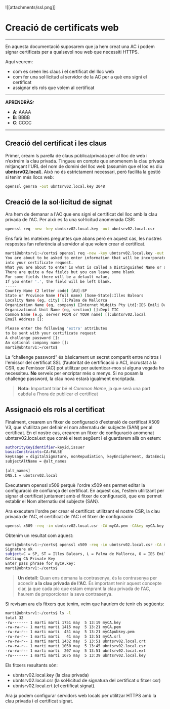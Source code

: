 ![[attachments/ssl.png]]
# Creació de certificats web
---
En aquesta documentació suposarem que ja hem creat una AC i podem signar certificats per a qualsevol nou web que necessiti HTTPS. 

Aquí veurem:
- com es creen les claus i el certificat del lloc web
- com fer una sol·licitud al servidor de la AC per a què ens signi el certificat
- assignar els rols que volem al certificat

---
**APRENDRÀS:**

- **A**: AAAA
- **B**: BBBB
- **C**: CCCC
---
## Creació del certificat i les claus

Primer, cream ls parella de claus pública/privada per al lloc de web i n’extreim la clau privada. Tingueu en compte que anomenem la clau privada mitjançant l'URL del nom de domini del lloc web (assumim que el loc es diu **ubntsrv02.local**). Això no és estrictament necessari, però facilita la gestió si tenim més llocs web:

```bash
openssl genrsa -out ubntsrv02.local.key 2048
```

## Creació de la sol·licitud de signat

Ara hem de demanar a l'AC que ens signi el certificat del lloc amb la clau privada de l'AC. Per això es fa una sol·licitud anomenada CSR:

```bash
openssl req -new -key ubntsrv02.local.key -out ubntsrv02.local.csr
```

Ens farà les mateixes preguntes que abans però en aquest cas, les nostres respostes fan referència al servidor al que volem crear el certificat.

```bash
marti@ubntsrv1:~/certs$ openssl req -new -key ubntsrv02.local.key -out ubntsrv02.local.csr  
You are about to be asked to enter information that will be incorporated  
into your certificate request.  
What you are about to enter is what is called a Distinguished Name or a DN.  
There are quite a few fields but you can leave some blank  
For some fields there will be a default value,  
If you enter '.', the field will be left blank.  
-----  
Country Name (2 letter code) [AU]:SP  
State or Province Name (full name) [Some-State]:Illes Balears  
Locality Name (eg, city) []:Palma de Mallorca  
Organization Name (eg, company) [Internet Widgits Pty Ltd]:IES Emili Darder  
Organizational Unit Name (eg, section) []:Dept TIC  
Common Name (e.g. server FQDN or YOUR name) []:ubntsrv02.local  
Email Address []:  
  
Please enter the following 'extra' attributes  
to be sent with your certificate request  
A challenge password []:  
An optional company name []:  
marti@ubntsrv1:~/certs$
```

La “challenge password” és bàsicament un secret compartit entre noltros  i l'emissor del certificat SSL (l’autoritat de certificació o AC), incrustat a la CSR, que l'emissor (AC) pot utilitzar per autenticar-mos si alguna vegada ho necessiteu. **No** serveix per encriptar més o menys. Si no posam la challenge password, la clau nova estarà igualment encriptada.

>**Nota:** Important triar bé el *Common Name*, ja que serà una part cabdal a l’hora de publicar el certificat

## Assignació els rols al certificat

Finalment, crearem un fitxer de configuració d'extensió de certificat X509 V3, que s'utilitza per definir el nom alternatiu del subjecte (SAN) per al certificat. En el nostre cas, crearem un fitxer de configuració anomenat ubntsrv02.local.ext que conté el text següent i el guardarem allà on estem:

```bash
authorityKeyIdentifier=keyid,issuer  
basicConstraints=CA:FALSE  
keyUsage = digitalSignature, nonRepudiation, keyEncipherment, dataEncipherment  
subjectAltName = @alt_names  
  
[alt_names]  
DNS.1 = ubntsrv02.local
```

Executarem openssl x509 perquè l'ordre x509 ens permet editar la configuració de confiança del certificat. En aquest cas, l'estem utilitzant per signar el certificat juntament amb el fitxer de configuració, que ens permet establir el Nom alternatiu del subjecte (SAN). 

Ara executem l'ordre per crear el certificat: utilitzant el nostre CSR, la clau privada de l'AC, el certificat de l'AC i el fitxer de configuració:

```bash
openssl x509 -req -in ubntsrv02.local.csr -CA myCA.pem -CAkey myCA.key -CAcreateserial -out ubntsrv02.local.crt -days 825 -sha256 -extfile ubntsrv02.local.ext
```

Obtenim un resultat com aquest:

```bash
marti@ubntsrv1:~/certs$ openssl x509 -req -in ubntsrv02.local.csr -CA myCA.pem -CAkey myCA.key -CAcreateserial -out ubntsrv02.local.crt -days 825 -sha256 -extfile ubntsrv02.local.ext  
Signature ok  
subject=C = SP, ST = Illes Balears, L = Palma de Mallorca, O = IES Emili Darder, OU = Dept TIC, CN = ubntsrv02.local  
Getting CA Private Key  
Enter pass phrase for myCA.key:  
marti@ubntsrv1:~/certs$
```

>**Un detall:** Quan ens demana la contrasenya, és la contrasenya per accedir **a la clau privada de l'AC**. És important tenir aquest concepte clar, ja que cada pic que estam emprant la clau privada de l'AC, haurem de proporcionar la seva contrasenya.

Si revisam ara els fitxers que tenim, veim que hauríem de tenir els següents:

```bash
marti@ubntsrv1:~/certs$ ls -l  
total 32  
-rw------- 1 marti marti 1751 may  5 13:19 myCA.key  
-rw-rw-r-- 1 marti marti 1415 may  5 13:21 myCA.pem  
-rw-rw-r-- 1 marti marti  451 may  5 13:21 myCApubkey.pem  
-rw-rw-r-- 1 marti marti   41 may  5 13:51 myCA.srl  
-rw-rw-r-- 1 marti marti 1432 may  5 13:51 ubntsrv02.local.crt  
-rw-rw-r-- 1 marti marti 1050 may  5 13:45 ubntsrv02.local.csr  
-rw-rw-r-- 1 marti marti  207 may  5 13:51 ubntsrv02.local.ext  
-rw------- 1 marti marti 1675 may  5 13:39 ubntsrv02.local.key
```

Els fitxers resultants són: 
- ubntsrv02.local.key (la clau privada)
- ubntsrv02.local.csr (la sol·licitud de signatura del certificat o fitxer csr)
- ubntsrv02.local.crt (el certificat signat). 

Ara ja podem configurar servidors web locals per utilitzar HTTPS amb la clau privada i el certificat signat.